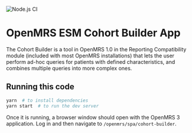 ![Node.js CI](https://github.com/openmrs/openmrs-esm-template-app/workflows/Node.js%20CI/badge.svg)

# OpenMRS ESM Cohort Builder App

The Cohort Builder is a tool in OpenMRS 1.0 in the Reporting Compatibility module (included with most OpenMRS installations) that lets the user perform ad-hoc queries for patients with defined characteristics, and combines multiple queries into more complex ones. 

## Running this code

```sh
yarn  # to install dependencies
yarn start  # to run the dev server
```
Once it is running, a browser window
should open with the OpenMRS 3 application. Log in and then navigate to
`/openmrs/spa/cohort-builder`.

